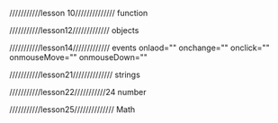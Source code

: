 ///////////lesson 10//////////////
function

///////////lesson12/////////////
objects

///////////lesson14/////////////
events
onlaod=""
onchange=""
onclick=""
onmouseMove=""
onmouseDown=""

///////////lesson21//////////////
strings

///////////lesson22///////////24
number

///////////lesson25//////////////
Math
